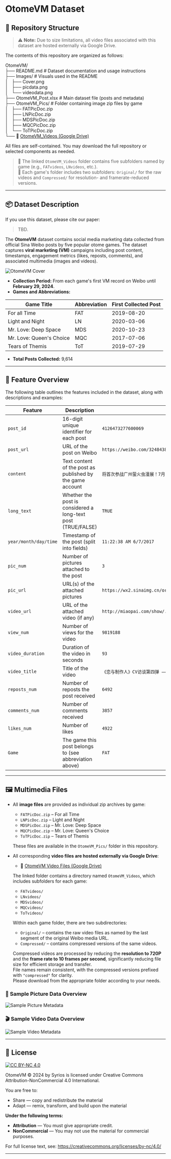 # OtomeVM Dataset

## 📁 Repository Structure

> ⚠️ **Note:** Due to size limitations, all video files associated with this dataset are hosted externally via Google Drive.  

The contents of this repository are organized as follows:

OtomeVM/  
├── README.md # Dataset documentation and usage instructions  
├── Images/ # Visuals used in the README  
│   ├── Cover.png  
│   ├── picdata.png  
│   └── videodata.png  
├── OtomeVM_Post.xlsx # Main dataset file (posts and metadata)  
├── OtomeVM_Pics/ # Folder containing image zip files by game  
│   ├── FATPicDoc.zip  
│   ├── LNPicDoc.zip  
│   ├── MDSPicDoc.zip  
│   ├── MQCPicDoc.zip  
│   └── ToTPicDoc.zip  
└── 🔗 [OtomeVM_Videos (Google Drive)](https://drive.google.com/drive/folders/1OgxrJPFoNwFfu1pui77rfEUFMz3G5rH6?usp=sharing)

All files are self-contained. You may download the full repository or selected components as needed.

> 🔹 The linked `OtomeVM_Videos` folder contains five subfolders named by game (e.g., `FATvideos`, `LNvideos`, etc.).  
> 🔹 Each game's folder includes two subfolders: `Original/` for the raw videos and `Compressed/` for resolution- and framerate-reduced versions.

---

## 📦 Dataset Description

If you use this dataset, please cite our paper:

> TBD.

The **OtomeVM** dataset contains social media marketing data collected from official Sina Weibo posts by five popular otome games. The dataset captures **viral marketing (VM)** campaigns including post content, timestamps, engagement metrics (likes, reposts, comments), and associated multimedia (images and videos).

![OtomeVM Cover](Images/Cover.png)

- **Collection Period:** From each game's first VM record on Weibo until **February 29, 2024**.
- **Games and Abbreviations:**

| Game Title                | Abbreviation | First Collected Post |
|--------------------------|--------------|-----------------------|
| For all Time             | FAT          | 2019-08-20            |
| Light and Night          | LN           | 2020-03-06            |
| Mr. Love: Deep Space     | MDS          | 2020-10-23            |
| Mr. Love: Queen's Choice | MQC          | 2017-07-06            |
| Tears of Themis          | ToT          | 2019-07-29            |

- **Total Posts Collected:** 9,614

---

## 📑 Feature Overview

The following table outlines the features included in the dataset, along with descriptions and examples:

| Feature        | Description                                                                                      | Example                                                                 |
|----------------|--------------------------------------------------------------------------------------------------|-------------------------------------------------------------------------|
| `post_id`      | 16-digit unique identifier for each post                                                        | `4126473277600069`                                                     |
| `post_url`     | URL of the post on Weibo                                                                         | `https://weibo.com/3248438592/Fb6GPvT7L`                               |
| `content`      | Text content of the post as published by the game account                                        | `将首次参战广州萤火虫漫展！7月15日~18日，锁定妖都！...`       |
| `long_text`    | Whether the post is considered a long-text post (TRUE/FALSE)                                     | `TRUE`                                                                  |
| `year/month/day/time` | Timestamp of the post (split into fields)                                                 | `11:22:38 AM 6/7/2017`                                                 |
| `pic_num`      | Number of pictures attached to the post                                                          | `3`                                                                     |
| `pic_url`      | URL(s) of the attached pictures                                                                  | `https://wx2.sinaimg.cn/orj960/c19f3d40gy1fha00iuna6j20ku0ku0vv.jpg`    |
| `video_url`    | URL of the attached video (if any)                                                               | `http://miaopai.com/show/...`                                          |
| `view_num`     | Number of views for the video                                                                    | `9819188`                                                               |
| `video_duration` | Duration of the video in seconds                                                              | `93`                                                                    |
| `video_title`  | Title of the video                                                                                | `《恋与制作人》CV访谈第四弹 —— 夏磊`                                    |
| `reposts_num`  | Number of reposts the post received                                                               | `6492`                                                                  |
| `comments_num` | Number of comments received                                                                       | `3857`                                                                  |
| `likes_num`    | Number of likes                                                                                   | `4922`                                                                  |
| `Game`         | The game this post belongs to (see abbreviation above)                                           | `FAT`                                                                   |

---

## 🖼️ Multimedia Files

- All **image files** are provided as individual zip archives by game:
  - `FATPicDoc.zip` – For all Time  
  - `LNPicDoc.zip` – Light and Night  
  - `MDSPicDoc.zip` – Mr. Love: Deep Space  
  - `MQCPicDoc.zip` – Mr. Love: Queen's Choice  
  - `ToTPicDoc.zip` – Tears of Themis  

  These files are available in the `OtomeVM_Pics/` folder in this repository.

- All corresponding **video files are hosted externally via Google Drive**:
  - 🔗 [OtomeVM Video Files (Google Drive)](https://drive.google.com/drive/folders/1OgxrJPFoNwFfu1pui77rfEUFMz3G5rH6?usp=sharing)

  The linked folder contains a directory named `OtomeVM_Videos`, which includes subfolders for each game:
  - `FATvideos/`
  - `LNvideos/`
  - `MDSvideos/`
  - `MQCvideos/`
  - `ToTvideos/`

  Within each game folder, there are two subdirectories:
  - `Original/` – contains the raw video files as named by the last segment of the original Weibo media URL.
  - `Compressed/` – contains compressed versions of the same videos.

  Compressed videos are processed by reducing the **resolution to 720P** and the **frame rate to 10 frames per second**, significantly reducing file size for efficient storage and transfer.  
  File names remain consistent, with the compressed versions prefixed with `"compressed"` for clarity.  
  Please download from the appropriate folder according to your needs.

### 🧷 Sample Picture Data Overview

![Sample Picture Metadata](Images/picdata.png)

### 🎬 Sample Video Data Overview

![Sample Video Metadata](Images/videodata.png)

---

## 📄 License

[![CC BY-NC 4.0][cc-by-nc-shield]][cc-by-nc]

OtomeVM © 2024 by Syrios is licensed under Creative Commons Attribution-NonCommercial 4.0 International.

[cc-by-nc]: https://creativecommons.org/licenses/by-nc/4.0/  
[cc-by-nc-shield]: https://licensebuttons.net/l/by-nc/4.0/88x31.png

You are free to:
- Share — copy and redistribute the material
- Adapt — remix, transform, and build upon the material

**Under the following terms:**
- **Attribution** — You must give appropriate credit.
- **NonCommercial** — You may not use the material for commercial purposes.

For full license text, see: https://creativecommons.org/licenses/by-nc/4.0/

---
